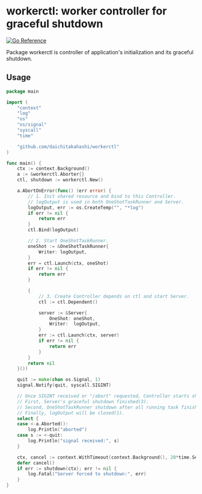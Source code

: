 # workerctl: worker controller for graceful shutdown

[![Go Reference](https://pkg.go.dev/badge/github.com/daichitakahashi/workerctl.svg)](https://pkg.go.dev/github.com/daichitakahashi/workerctl)

Package workerctl is controller of application's initialization and its graceful shutdown.

## Usage
```go
package main

import (
	"context"
	"log"
	"os"
	"os/signal"
	"syscall"
	"time"

	"github.com/daichitakahashi/workerctl"
)

func main() {
	ctx := context.Background()
	a := &workerctl.Aborter{}
	ctl, shutdown := workerctl.New()

	a.AbortOnError(func() (err error) {
		// 1. Init shared resource and bind to this Controller.
		// logOutput is used in both OneShotTaskRunner and Server.
		logOutput, err := os.CreateTemp("", "*log")
		if err != nil {
			return err
		}
		ctl.Bind(logOutput)

		// 2. Start OneShotTaskRunner.
		oneShot := &OneShotTaskRunner{
			Writer: logOutput,
		}
		err = ctl.Launch(ctx, oneShot)
		if err != nil {
			return err
		}

		{
			// 3. Create Controller depends on ctl and start Server.
			ctl := ctl.Dependent()

			server := &Server{
				OneShot: oneShot,
				Writer:  logOutput,
			}
			err := ctl.Launch(ctx, server)
			if err != nil {
				return err
			}
		}
		return nil
	}())

	quit := make(chan os.Signal, 1)
	signal.Notify(quit, syscall.SIGINT)

	// Once SIGINT received or "/abort" requested, Controller starts shutdown.
	// First, Server's graceful shutdown finished(3).
	// Second, OneShotTaskRunner shutdown after all running task finished(2).
	// Finally, logOutput will be closed(1).
	select {
	case <-a.Aborted():
		log.Println("aborted")
	case s := <-quit:
		log.Println("signal received:", s)
	}

	ctx, cancel := context.WithTimeout(context.Background(), 20*time.Second)
	defer cancel()
	if err := shutdown(ctx); err != nil {
		log.Fatal("Server forced to shutdown:", err)
	}
}
```
